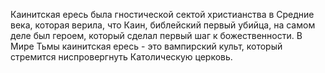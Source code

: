 Каинитская ересь была гностической сектой христианства в Средние века, которая верила, что Каин, библейский первый убийца, на самом деле был героем, который сделал первый шаг к божественности. В Мире Тьмы каинитская ересь - это вампирский культ, который стремится ниспровергнуть Католическую церковь.